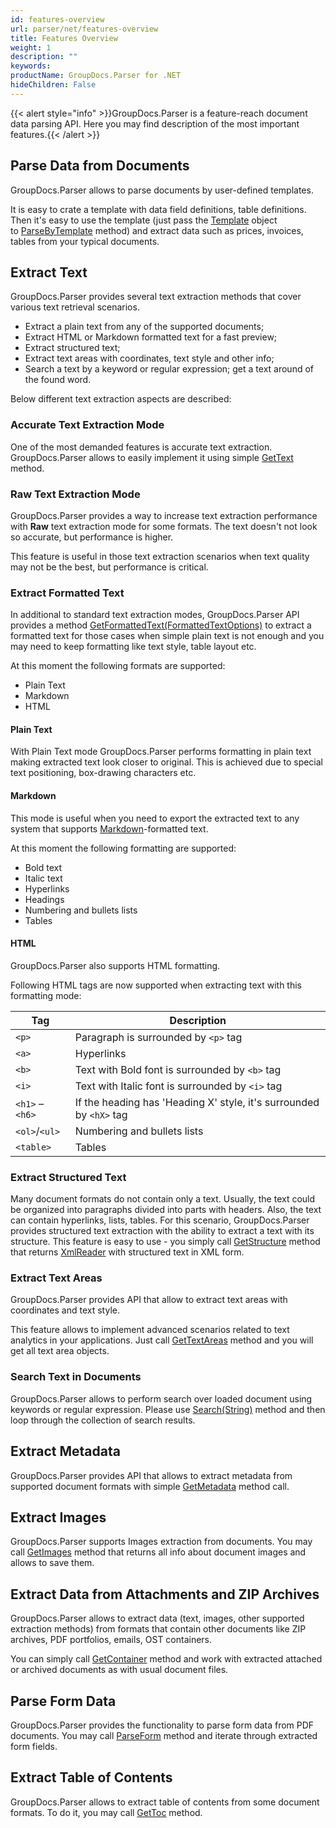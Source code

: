```yaml
---
id: features-overview
url: parser/net/features-overview
title: Features Overview
weight: 1
description: ""
keywords: 
productName: GroupDocs.Parser for .NET
hideChildren: False
---
```

{{< alert style="info" >}}GroupDocs.Parser is a feature-reach document data parsing API. Here you may find description of the most important features.{{< /alert >}}


## Parse Data from Documents

GroupDocs.Parser allows to parse documents by user-defined templates.

It is easy to crate a template with data field definitions, table definitions. Then it's easy to use the template (just pass the  [Template](https://apireference.groupdocs.com/net/parser/groupdocs.parser.templates/template) object to [ParseByTemplate](https://apireference.groupdocs.com/net/parser/groupdocs.parser/parser/methods/parsebytemplate) method) and extract data such as prices, invoices, tables from your typical documents.

## Extract Text

GroupDocs.Parser provides several text extraction methods that cover various text retrieval scenarios.

*   Extract a plain text from any of the supported documents;
*   Extract HTML or Markdown formatted text for a fast preview;
*   Extract structured text;
*   Extract text areas with coordinates, text style and other info;
*   Search a text by a keyword or regular expression; get a text around of the found word.

Below different text extraction aspects are described:

### Accurate Text Extraction Mode

One of the most demanded features is accurate text extraction. GroupDocs.Parser allows to easily implement it using simple [GetText](https://apireference.groupdocs.com/net/parser/groupdocs.parser/parser/methods/gettext) method.

### Raw Text Extraction Mode

GroupDocs.Parser provides a way to increase text extraction performance with **Raw** text extraction mode for some formats. The text doesn't not look so accurate, but performance is higher.

This feature is useful in those text extraction scenarios when text quality may not be the best, but performance is critical.

### Extract Formatted Text

In additional to standard text extraction modes, GroupDocs.Parser API provides a method [GetFormattedText(FormattedTextOptions)](https://apireference.groupdocs.com/net/parser/groupdocs.parser/parser/methods/getformattedtext) to extract a formatted text for those cases when simple plain text is not enough and you may need to keep formatting like text style, table layout etc.

At this moment the following formats are supported:

*   Plain Text
*   Markdown
*   HTML

#### Plain Text

With Plain Text mode GroupDocs.Parser performs formatting in plain text making extracted text look closer to original. This is achieved due to special text positioning, box-drawing characters etc.

#### Markdown

This mode is useful when you need to export the extracted text to any system that supports [Markdown](https://en.wikipedia.org/wiki/Markdown)\-formatted text.

At this moment the following formatting are supported:

*   Bold text
*   Italic text
*   Hyperlinks
*   Headings
*   Numbering and bullets lists
*   Tables

#### HTML

GroupDocs.Parser also supports HTML formatting.

Following HTML tags are now supported when extracting text with this formatting mode:

| Tag | Description |
| --- | --- |
| `<p>` | Paragraph is surrounded by `<p>` tag |
| `<a>` | Hyperlinks |
| `<b>` | Text with Bold font is surrounded by `<b>` tag |
| `<i>` | Text with Italic font is surrounded by `<i>` tag |
| `<h1>` – `<h6>` | If the heading has 'Heading X' style, it's surrounded by `<hX>` tag |
| `<ol>`/`<ul>` | Numbering and bullets lists |
| `<table>` | Tables |

### Extract Structured Text

Many document formats do not contain only a text. Usually, the text could be organized into paragraphs divided into parts with headers. Also, the text can contain hyperlinks, lists, tables. For this scenario, GroupDocs.Parser provides structured text extraction with the ability to extract a text with its structure. This feature is easy to use - you simply call [GetStructure](https://apireference.groupdocs.com/net/parser/groupdocs.parser/parser/methods/getstructure) method that returns [XmlReader](https://docs.microsoft.com/en-us/dotnet/api/system.xml.xmlreader?view=netframework-2.0) with structured text in XML form.

### Extract Text Areas

GroupDocs.Parser provides API that allow to extract text areas with coordinates and text style.

This feature allows to implement advanced scenarios related to text analytics in your applications. Just call [GetTextAreas](https://apireference.groupdocs.com/net/parser/groupdocs.parser/parser/methods/gettextareas) method and you will get all text area objects.

### Search Text in Documents

GroupDocs.Parser allows to perform search over loaded document using keywords or regular expression. Please use [Search(String)](https://apireference.groupdocs.com/net/parser/groupdocs.parser/parser/methods/search) method and then loop through the collection of search results.

## Extract Metadata

GroupDocs.Parser provides API that allows to extract metadata from supported document formats with simple [GetMetadata](https://apireference.groupdocs.com/net/parser/groupdocs.parser/parser/methods/getmetadata) method call.

## Extract Images

GroupDocs.Parser supports Images extraction from documents. You may call [GetImages](https://apireference.groupdocs.com/net/parser/groupdocs.parser/parser/methods/getimages) method that returns all info about document images and allows to save them.

## Extract Data from Attachments and ZIP Archives

GroupDocs.Parser allows to extract data (text, images, other supported extraction methods) from formats that contain other documents like ZIP archives, PDF portfolios, emails, OST containers.

You can simply call [GetContainer](https://apireference.groupdocs.com/net/parser/groupdocs.parser/parser/methods/getcontainer) method and work with extracted attached or archived documents as with usual document files.

## Parse Form Data

GroupDocs.Parser provides the functionality to parse form data from PDF documents. You may call [ParseForm](https://apireference.groupdocs.com/net/parser/groupdocs.parser/parser/methods/parseform) method and iterate through extracted form fields.

## Extract Table of Contents

GroupDocs.Parser allows to extract table of contents from some document formats. To do it, you may call [GetToc](https://apireference.groupdocs.com/net/parser/groupdocs.parser/parser/methods/gettoc) method.
